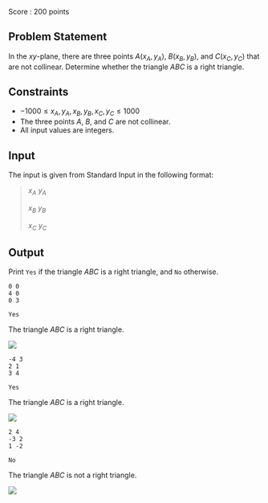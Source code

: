 Score : $200$ points

## Problem Statement

In the $xy$-plane, there are three points $A(x_A, y_A)$, $B(x_B, y_B)$, and $C(x_C, y_C)$ that are not collinear. Determine whether the triangle $ABC$ is a right triangle.

## Constraints

- $-1000 \leq x_A, y_A, x_B, y_B, x_C, y_C \leq 1000$
- The three points $A$, $B$, and $C$ are not collinear.
- All input values are integers.

## Input

The input is given from Standard Input in the following format:

> $x_A$ $y_A$
> 
> $x_B$ $y_B$
> 
> $x_C$ $y_C$

## Output

Print `Yes` if the triangle $ABC$ is a right triangle, and `No` otherwise.

```input1
0 0
4 0
0 3
```

```output1
Yes
```

The triangle $ABC$ is a right triangle.

![](https://img.atcoder.jp/abc362/3f4a68afd7a43d159b7e7ef4cee6c646.png)

```input2
-4 3
2 1
3 4
```

```output2
Yes
```

The triangle $ABC$ is a right triangle.

![](https://img.atcoder.jp/abc362/092af99ccc22b9235a87bc2b5f53bfa3.png)

```input3
2 4
-3 2
1 -2
```

```output3
No
```

The triangle $ABC$ is not a right triangle.

![](https://img.atcoder.jp/abc362/f7fbb440279967aee94ef846562d4b0e.png)